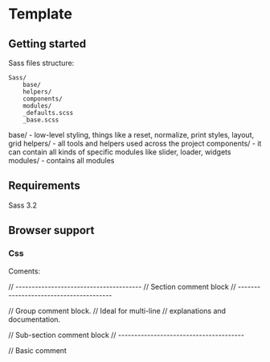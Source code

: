 # Template

## Getting started

Sass files structure:

	Sass/
		base/
		helpers/
		components/
		modules/
		_defaults.scss
		_base.scss
		
base/ - low-level styling, things like a reset, normalize, print styles, layout, grid
helpers/ - all tools and helpers used across the project
components/ - it can contain all kinds of specific modules like slider, loader, widgets
modules/ - contains all modules

## Requirements

Sass 3.2

## Browser support

### Css

Coments:

// ---------------------------------------
// Section comment block
// ---------------------------------------
 
// Group comment block.
// Ideal for multi-line 
// explanations and documentation.
 
// Sub-section comment block
// ---------------------------------------
 
// Basic comment
